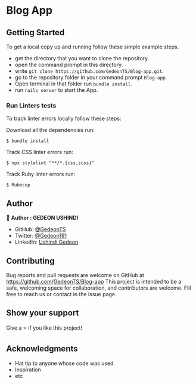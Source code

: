 # Blog App

## Getting Started

To get a local copy up and running follow these simple example steps.

- get the directory that you want to clone the repository.
- open the command prompt in this directory.
- write `git clone https://github.com/GedeonTS/Blog-app.git`.
- go to the repository folder in your command prompt `Blog-app`.
- Open terminal in that folder run `bundle install`.
- run `rails server` to start the App.

### Run Linters tests
To track linter errors locally follow these steps:  

Download all the dependencies run:
```
$ bundle install
```

Track CSS linter errors run:
```
$ npx stylelint "**/*.{css,scss}"
```
Track Ruby linter errors run:
```
$ Rubocop
```



## Author

👤 **Author : GEDEON USHINDI**

- GitHub: [@GedeonTS](https://github.com/GedeonTS)
- Twitter: [@Gedeon191](https://twitter.com/Gedeon191)
- LinkedIn: [Ushindi Gedeon](https://linkedin.com/in/ushindi-gedeon)


## Contributing

Bug reports and pull requests are welcome on GitHub at https://github.com/GedeonTS/Blog-app 
This project is intended to be a safe, welcoming space for collaboration, and contributors are welcome.
Fill free to reach us or contact in the issue page.

## Show your support

Give a ⭐️ if you like this project!

## Acknowledgments

- Hat tip to anyone whose code was used
- Inspiration
- etc

